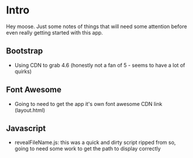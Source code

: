 # Intro
Hey moose. Just some notes of things that will need some attention before even really getting started with this app.

## Bootstrap
* Using CDN to grab 4.6 (honestly not a fan of 5 - seems to have a lot of quirks)

## Font Awesome
* Going to need to get the app it's own font awesome CDN link (layout.html)

## Javascript
* revealFileName.js: this was a quick and dirty script ripped from so, going to need some work to get the path to display correctly